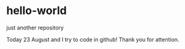 # hello-world
just another repository

Today 23 August and I try to code in github!
Thank you for attention.
